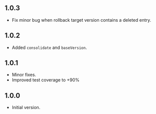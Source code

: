 ## 1.0.3

- Fix minor bug when rollback target version contains a deleted entry.

## 1.0.2

- Added `consolidate` and `baseVersion`.

## 1.0.1

- Minor fixes.
- Improved test coverage to +90%

## 1.0.0

- Initial version.
